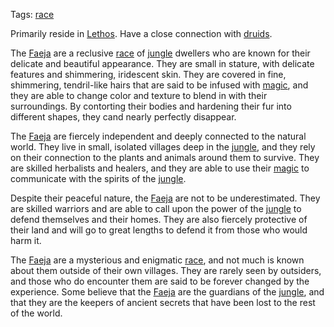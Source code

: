 Tags: [race](Races)

Primarily reside in [Lethos](Lethos). Have a close connection with [druids](Druids).

The [Faeja](Faeja) are a reclusive [race](Races) of [jungle](Jungles) dwellers who are known for their delicate and beautiful appearance. They are small in stature, with delicate features and shimmering, iridescent skin. They are covered in fine, shimmering, tendril-like hairs that are said to be infused with [magic](Magic), and they are able to change color and texture to blend in with their surroundings. By contorting their bodies and hardening their fur into different shapes, they cand nearly perfectly disappear.

The [Faeja](Faeja) are fiercely independent and deeply connected to the natural world. They live in small, isolated villages deep in the [jungle](Jungles), and they rely on their connection to the plants and animals around them to survive. They are skilled herbalists and healers, and they are able to use their [magic](Magic) to communicate with the spirits of the [jungle](Jungles).

Despite their peaceful nature, the [Faeja](Faeja) are not to be underestimated. They are skilled warriors and are able to call upon the power of the [jungle](Jungles) to defend themselves and their homes. They are also fiercely protective of their land and will go to great lengths to defend it from those who would harm it.

The [Faeja](Faeja) are a mysterious and enigmatic [race](Races), and not much is known about them outside of their own villages. They are rarely seen by outsiders, and those who do encounter them are said to be forever changed by the experience. Some believe that the [Faeja](Faeja) are the guardians of the [jungle](Jungles), and that they are the keepers of ancient secrets that have been lost to the rest of the world.


